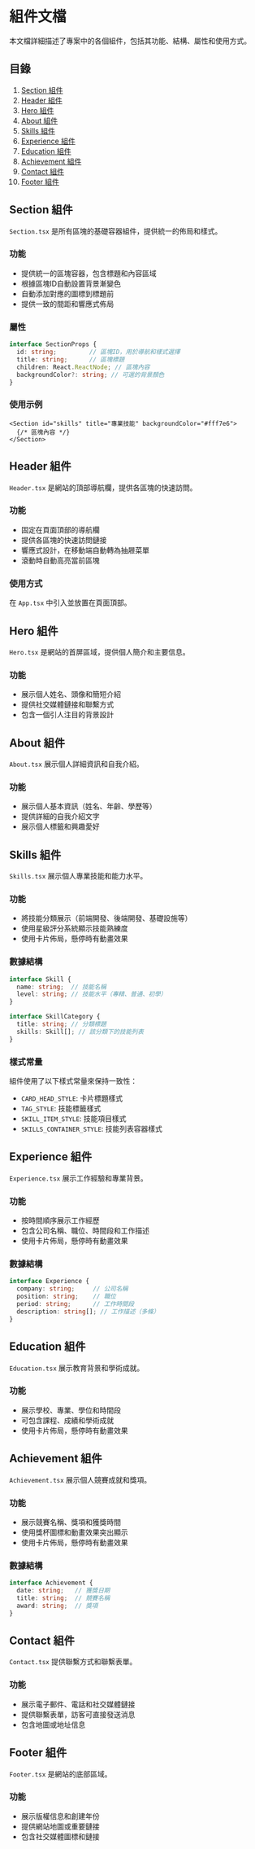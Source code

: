 # 組件文檔

本文檔詳細描述了專案中的各個組件，包括其功能、結構、屬性和使用方式。

## 目錄

1. [Section 組件](#section-組件)
2. [Header 組件](#header-組件)
3. [Hero 組件](#hero-組件)
4. [About 組件](#about-組件)
5. [Skills 組件](#skills-組件)
6. [Experience 組件](#experience-組件)
7. [Education 組件](#education-組件)
8. [Achievement 組件](#achievement-組件)
9. [Contact 組件](#contact-組件)
10. [Footer 組件](#footer-組件)

## Section 組件

`Section.tsx` 是所有區塊的基礎容器組件，提供統一的佈局和樣式。

### 功能

- 提供統一的區塊容器，包含標題和內容區域
- 根據區塊ID自動設置背景漸變色
- 自動添加對應的圖標到標題前
- 提供一致的間距和響應式佈局

### 屬性

```typescript
interface SectionProps {
  id: string;         // 區塊ID，用於導航和樣式選擇
  title: string;      // 區塊標題
  children: React.ReactNode; // 區塊內容
  backgroundColor?: string; // 可選的背景顏色
}
```

### 使用示例

```tsx
<Section id="skills" title="專業技能" backgroundColor="#fff7e6">
  {/* 區塊內容 */}
</Section>
```

## Header 組件

`Header.tsx` 是網站的頂部導航欄，提供各區塊的快速訪問。

### 功能

- 固定在頁面頂部的導航欄
- 提供各區塊的快速訪問鏈接
- 響應式設計，在移動端自動轉為抽屜菜單
- 滾動時自動高亮當前區塊

### 使用方式

在 `App.tsx` 中引入並放置在頁面頂部。

## Hero 組件

`Hero.tsx` 是網站的首屏區域，提供個人簡介和主要信息。

### 功能

- 展示個人姓名、頭像和簡短介紹
- 提供社交媒體鏈接和聯繫方式
- 包含一個引人注目的背景設計

## About 組件

`About.tsx` 展示個人詳細資訊和自我介紹。

### 功能

- 展示個人基本資訊（姓名、年齡、學歷等）
- 提供詳細的自我介紹文字
- 展示個人標籤和興趣愛好

## Skills 組件

`Skills.tsx` 展示個人專業技能和能力水平。

### 功能

- 將技能分類展示（前端開發、後端開發、基礎設施等）
- 使用星級評分系統顯示技能熟練度
- 使用卡片佈局，懸停時有動畫效果

### 數據結構

```typescript
interface Skill {
  name: string;  // 技能名稱
  level: string; // 技能水平（專精、普通、初學）
}

interface SkillCategory {
  title: string; // 分類標題
  skills: Skill[]; // 該分類下的技能列表
}
```

### 樣式常量

組件使用了以下樣式常量來保持一致性：

- `CARD_HEAD_STYLE`: 卡片標題樣式
- `TAG_STYLE`: 技能標籤樣式
- `SKILL_ITEM_STYLE`: 技能項目樣式
- `SKILLS_CONTAINER_STYLE`: 技能列表容器樣式

## Experience 組件

`Experience.tsx` 展示工作經驗和專業背景。

### 功能

- 按時間順序展示工作經歷
- 包含公司名稱、職位、時間段和工作描述
- 使用卡片佈局，懸停時有動畫效果

### 數據結構

```typescript
interface Experience {
  company: string;     // 公司名稱
  position: string;    // 職位
  period: string;      // 工作時間段
  description: string[]; // 工作描述（多條）
}
```

## Education 組件

`Education.tsx` 展示教育背景和學術成就。

### 功能

- 展示學校、專業、學位和時間段
- 可包含課程、成績和學術成就
- 使用卡片佈局，懸停時有動畫效果

## Achievement 組件

`Achievement.tsx` 展示個人競賽成就和獎項。

### 功能

- 展示競賽名稱、獎項和獲獎時間
- 使用獎杯圖標和動畫效果突出顯示
- 使用卡片佈局，懸停時有動畫效果

### 數據結構

```typescript
interface Achievement {
  date: string;   // 獲獎日期
  title: string;  // 競賽名稱
  award: string;  // 獎項
}
```

## Contact 組件

`Contact.tsx` 提供聯繫方式和聯繫表單。

### 功能

- 展示電子郵件、電話和社交媒體鏈接
- 提供聯繫表單，訪客可直接發送消息
- 包含地圖或地址信息

## Footer 組件

`Footer.tsx` 是網站的底部區域。

### 功能

- 展示版權信息和創建年份
- 提供網站地圖或重要鏈接
- 包含社交媒體圖標和鏈接
